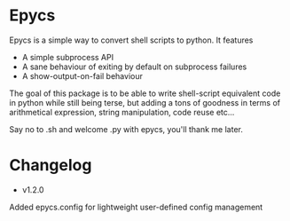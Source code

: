 # Epycs

Epycs is a simple way to convert shell scripts to python.
It features

  - A simple subprocess API
  - A sane behaviour of exiting by default on subprocess failures
  - A show-output-on-fail behaviour

The goal of this package is to be able to write shell-script equivalent code
in python while still being terse, but adding a tons of goodness in terms of
arithmetical expression, string manipulation, code reuse etc...

Say no to .sh and welcome .py with epycs, you'll thank me later.

# Changelog

* v1.2.0

Added epycs.config for lightweight user-defined config management
